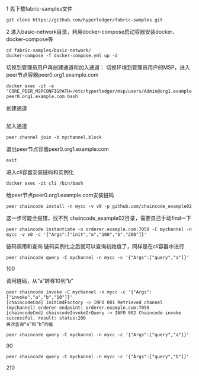 1 先下载fabric-samples文件

`git clone https://github.com/hyperledger/fabric-samples.git`

2 进入basic-network目录，利用docker-compose启动容器安装docker、docker-compose等

```
cd fabric-samples/basic-network/
docker-compose -f docker-compose.yml up -d
```

切换到管理员用户再创建通道和加入通道：
切换环境到管理员用户的MSP，进入peer节点容器peer0.org1.example.com

```
docker exec -it -e "CORE_PEER_MSPCONFIGPATH=/etc/hyperledger/msp/users/Admin@org1.example.com/msp" peer0.org1.example.com bash
```

创建通道

```/opt/gopath/src/github.com/hyperledger/fabric# peer channel create -o orderer.example.com:7050 -c mychannel -f /etc/hyperledger/configtx/channel.tx
```

加入通道

`peer channel join -b mychannel.block`

退出peer节点容器peer0.org1.example.com

`exit`

进入cli容器安装链码和实例化

`docker exec -it cli /bin/bash`

给peer节点peer0.org1.example.com安装链码

`peer chaincode install -n mycc -v v0 -p github.com/chaincode_example02`

这一步可能会报错，找不到 chaincode_example02目录，需要自己手动find一下

`peer chaincode instantiate -o orderer.example.com:7050 -C mychannel -n mycc -v v0 -c '{"Args":["init","a","100","b","200"]}'`

链码调用和查询
链码实例化之后就可以查询初始值了，同样是在cli容器中进行

`peer chaincode query -C mychannel -n mycc -c '{"Args":["query","a"]}'`

100

调用链码，从“a”转移10到“b”

```
peer chaincode invoke -C mychannel -n mycc -c '{"Args":["invoke","a","b","10"]}'
[chaincodeCmd] InitCmdFactory -> INFO 001 Retrieved channel (mychannel) orderer endpoint: orderer.example.com:7050
[chaincodeCmd] chaincodeInvokeOrQuery -> INFO 002 Chaincode invoke successful. result: status:200 
再次查询“a”和“b”的值
```

`peer chaincode query -C mychannel -n mycc -c '{"Args":["query","a"]}'`

90

`peer chaincode query -C mychannel -n mycc -c '{"Args":["query","b"]}'`

210


